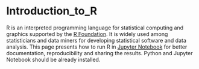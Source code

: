# Introduction_to_R

R is an interpreted programming language for statistical computing and graphics supported by the [R Foundation](https://www.r-project.org/foundation/). It is widely used among statisticians and data miners for developing statistical software and data analysis. This page presents how to run R in [Jupyter Notebook](https://jupyter.org/) for better documentation, reproducibility and sharing the results. Python and Jupyter Notebook should be already installed.
